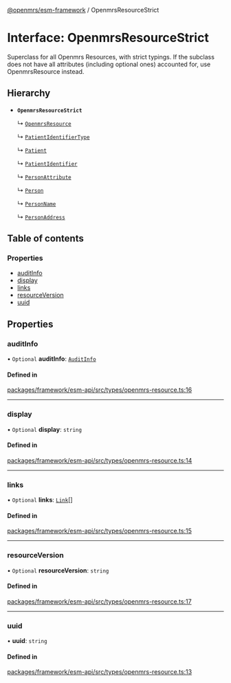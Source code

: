 [@openmrs/esm-framework](../API.md) / OpenmrsResourceStrict

# Interface: OpenmrsResourceStrict

Superclass for all Openmrs Resources, with strict typings.
If the subclass does not have all attributes (including optional ones)
accounted for, use OpenmrsResource instead.

## Hierarchy

- **`OpenmrsResourceStrict`**

  ↳ [`OpenmrsResource`](OpenmrsResource.md)

  ↳ [`PatientIdentifierType`](PatientIdentifierType.md)

  ↳ [`Patient`](Patient.md)

  ↳ [`PatientIdentifier`](PatientIdentifier.md)

  ↳ [`PersonAttribute`](PersonAttribute.md)

  ↳ [`Person`](Person.md)

  ↳ [`PersonName`](PersonName.md)

  ↳ [`PersonAddress`](PersonAddress.md)

## Table of contents

### Properties

- [auditInfo](OpenmrsResourceStrict.md#auditinfo)
- [display](OpenmrsResourceStrict.md#display)
- [links](OpenmrsResourceStrict.md#links)
- [resourceVersion](OpenmrsResourceStrict.md#resourceversion)
- [uuid](OpenmrsResourceStrict.md#uuid)

## Properties

### auditInfo

• `Optional` **auditInfo**: [`AuditInfo`](AuditInfo.md)

#### Defined in

[packages/framework/esm-api/src/types/openmrs-resource.ts:16](https://github.com/openmrs/openmrs-esm-core/blob/main/packages/framework/esm-api/src/types/openmrs-resource.ts#L16)

___

### display

• `Optional` **display**: `string`

#### Defined in

[packages/framework/esm-api/src/types/openmrs-resource.ts:14](https://github.com/openmrs/openmrs-esm-core/blob/main/packages/framework/esm-api/src/types/openmrs-resource.ts#L14)

___

### links

• `Optional` **links**: [`Link`](Link.md)[]

#### Defined in

[packages/framework/esm-api/src/types/openmrs-resource.ts:15](https://github.com/openmrs/openmrs-esm-core/blob/main/packages/framework/esm-api/src/types/openmrs-resource.ts#L15)

___

### resourceVersion

• `Optional` **resourceVersion**: `string`

#### Defined in

[packages/framework/esm-api/src/types/openmrs-resource.ts:17](https://github.com/openmrs/openmrs-esm-core/blob/main/packages/framework/esm-api/src/types/openmrs-resource.ts#L17)

___

### uuid

• **uuid**: `string`

#### Defined in

[packages/framework/esm-api/src/types/openmrs-resource.ts:13](https://github.com/openmrs/openmrs-esm-core/blob/main/packages/framework/esm-api/src/types/openmrs-resource.ts#L13)
